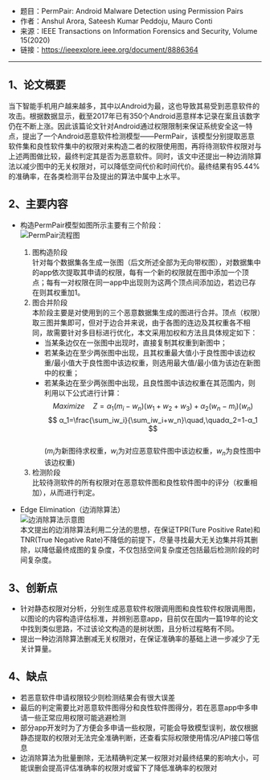 *   题目：PermPair: Android Malware Detection using Permission Pairs  
*   作者：Anshul Arora, Sateesh Kumar Peddoju, Mauro Conti  
*   来源：IEEE Transactions on Information Forensics and Security, Volume 15(2020)  
*   链接：<https://ieeexplore.ieee.org/document/8886364>
-----------------------------

## 1、论文概要  
当下智能手机用户越来越多，其中以Android为最，这也导致其易受到恶意软件的攻击。根据数据显示，截至2017年已有350个Android恶意样本记录在案且该数字仍在不断上涨。因此该篇论文针对Android通过权限限制来保证系统安全这一特点，提出了一个Android恶意软件检测模型——PermPair，该模型分别提取恶意软件集和良性软件集中的权限对来构造二者的权限使用图，再将待测软件权限对与上述两图做比较，最终判定其是否为恶意软件。同时，该文中还提出一种边消除算法以减少图中的无关权限对，可以降低空间代价和时间代价。最终结果有95.44%的准确率，在各类检测平台及提出的算法中属中上水平。  

## 2、主要内容  
+   构造PermPair模型如图所示主要有三个阶段：  
![PermPair流程图](https://pic.imgdb.cn/item/5eb01aefc2a9a83be5d722b2.png)  
    1.  图构造阶段   
        针对每个数据集各生成一张图（后文所述全部为无向带权图），对数据集中的app依次提取其申请的权限，每有一个新的权限就在图中添加一个顶点；每有一对权限在同一app中出现则为这两个顶点间添加边，若边已存在则其权重加1。  
    2.  图合并阶段  
        本阶段主要是对使用到的三个恶意数据集生成的图进行合并。顶点（权限）取三图并集即可，但对于边合并来说，由于各图的连边及其权重各不相同，故需要针对多目标进行优化，本文采用加权和方法且具体规定如下：  
        *   当某条边仅在一张图中出现时，直接复制其权重到新图中；  
        *   若某条边在至少两张图中出现，且其权重最大值小于良性图中该边权重/最小值大于良性图中该边权重，则选用最大值/最小值为该边在新图中的权重；  
        *   若某条边在至少两张图中出现，且良性图中该边权重在其范围内，则利用以下公式进行计算：  
            $$ Maximize\quad Z= α_1(m_i-w_n)(w_1+w_2+w_3)+α_2(w_n-m_i)(w_n) $$
            $$ α_1=\frac{\sum_iw_i}{\sum_iw_i+w_n}\quad,\quadα_2=1-α_1 $$  
            ($m_i$为新图待求权重，$w_i$为对应恶意软件图中该边权重，$w_n$为良性图中该边权重)
    3.  检测阶段  
        比较待测软件的所有权限对在恶意软件图和良性软件图中的评分（权重相加），从而进行判定。  

+   Edge Elimination（边消除算法）  
![边消除算法示意图](https://pic.imgdb.cn/item/5eb01b38c2a9a83be5d777d2.png)  
本文提出的边消除算法利用二分法的思想，在保证TPR(Ture Positive Rate)和TNR(True Negative Rate)不降低的前提下，尽量寻找最大无关边集并将其删除，以降低最终成图的复杂度，不仅包括空间复杂度还包括最后检测阶段的时间复杂度。  


##  3、创新点  
+   针对静态权限对分析，分别生成恶意软件权限调用图和良性软件权限调用图，以图论的内容构造评估标准，并辨别恶意app，目前仅在国内一篇19年的论文中找到类似思路，不过该论文构造的是树状图，且分析过程略有不同。  
+   提出一种边消除算法删减无关权限对，在保证准确率的基础上进一步减少了无关计算量。  

##  4、缺点    
+   若恶意软件申请权限较少则检测结果会有很大误差  
+   最后的判定需要比对恶意软件图得分和良性软件图得分，若在恶意app中多申请一些正常应用权限可能逃避检测  
+   部分app开发时为了方便会多申请一些权限，可能会导致模型误判，故仅根据静态提取的权限对无法完全准确判断，还查看实际权限使用情况/API接口等信息  
+   边消除算法为批量删除，无法精确判定某一权限对对最终结果的影响大小，可能误删会提高评估准确率的权限对或留下了降低准确率的权限对        
